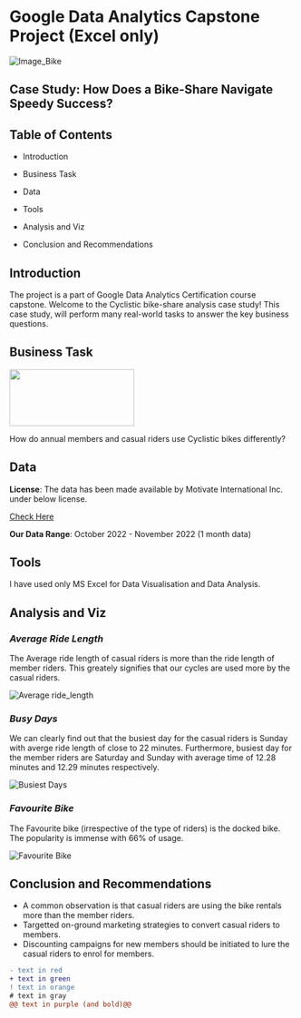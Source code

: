 # Google Data Analytics Capstone Project (Excel only)
![Image_Bike](https://user-images.githubusercontent.com/119749518/211970785-a7ca2157-7010-42d0-8543-e4dea4be6c59.png)
<h2>Case Study: How Does a Bike-Share Navigate Speedy Success?</h2>

<h2>Table of Contents</h2>

- Introduction<br>

- Business Task<br>
- Data<br>
- Tools<br>
- Analysis and Viz<br>
- Conclusion and Recommendations

<h2>Introduction</h2>
The project is a part of Google Data Analytics Certification course capstone.
Welcome to the Cyclistic bike-share analysis case study! This case study, will perform many real-world tasks to answer the key business questions.

<h2>Business Task</h2>
<p align="left">
  <img width="220" height="100" src="https://user-images.githubusercontent.com/119749518/211978270-f13d6a73-22f9-40be-bc2c-dfc0aec8a555.png")
</p>
  
<b></b>How do annual members and casual riders use Cyclistic bikes differently?

<h2>Data</h2>
<b>License</b>: The data has been made available by Motivate International Inc. under below license.
  
[Check Here](https://www.divvybikes.com/data-license-agreement)

<b>Our Data Range</b>: October 2022 - November 2022 (1 month data)  
  
<h2>Tools</h2>
I have used only MS Excel for Data Visualisation and Data Analysis.

<h2>Analysis and Viz</h2>

<h3><I>Average Ride Length</I></h3>
The Average ride length of casual riders is more than the ride length of member riders. This greately signifies that our cycles are used more by the casual riders.


![Average ride_length](https://user-images.githubusercontent.com/119749518/211985058-d8885540-5664-4136-bb39-8261bff26359.png)


<h3><I>Busy Days</I></h3>
We can clearly find out that the busiest day for the casual riders is Sunday with averge ride length of close to 22 minutes. Furthermore, busiest day for the member riders are Saturday and Sunday with average time of 12.28 minutes and 12.29 minutes respectively.

![Busiest Days](https://user-images.githubusercontent.com/119749518/211985160-b544ca5d-6f93-487a-8df6-7e394a571873.png)


<h3><I>Favourite Bike</I></h3>
The Favourite bike (irrespective of the type of riders) is the docked bike. The popularity is immense with 66% of usage.<br> 


![Favourite Bike](https://user-images.githubusercontent.com/119749518/211985211-4878c09c-bc2d-48bd-9dfa-33887ae136e2.png)


<h2>Conclusion and Recommendations</h2>

- A common observation is that casual riders are using the bike rentals more than the member riders.
- Targetted on-ground marketing strategies to convert casual riders to members.
- Discounting campaigns for new members should be initiated to lure the casual riders to enrol for members.


  
```diff
- text in red
+ text in green
! text in orange
# text in gray
@@ text in purple (and bold)@@
```
